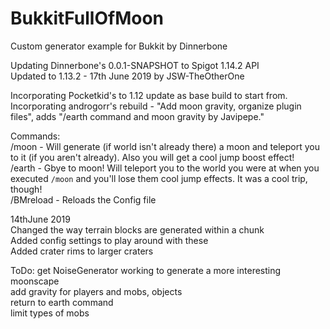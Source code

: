 # BukkitFullOfMoon
Custom generator example for Bukkit by Dinnerbone

Updating Dinnerbone's 0.0.1-SNAPSHOT to Spigot 1.14.2 API  
Updated to 1.13.2 - 17th June 2019 by JSW-TheOtherOne

Incorporating Pocketkid's to 1.12 update as base build to start from.  
Incorporating androgorr's rebuild - "Add moon gravity, organize plugin files", adds "/earth command and moon gravity by Javipepe."

Commands:  
/moon     - Will generate (if world isn't already there) a moon and teleport you to it (if you aren't already). Also you will get a cool jump boost effect!  
/earth    - Gbye to moon! Will teleport you to the world you were at when you executed `/moon` and you'll lose them cool jump effects. It was a cool trip, though!  
/BMreload - Reloads the Config file

14thJune 2019  
Changed the way terrain blocks are generated within a chunk  
Added config settings to play around with these  
Added crater rims to larger craters  

ToDo: get NoiseGenerator working to generate a more interesting moonscape  
add gravity for players and mobs, objects  
return to earth command  
limit types of mobs
